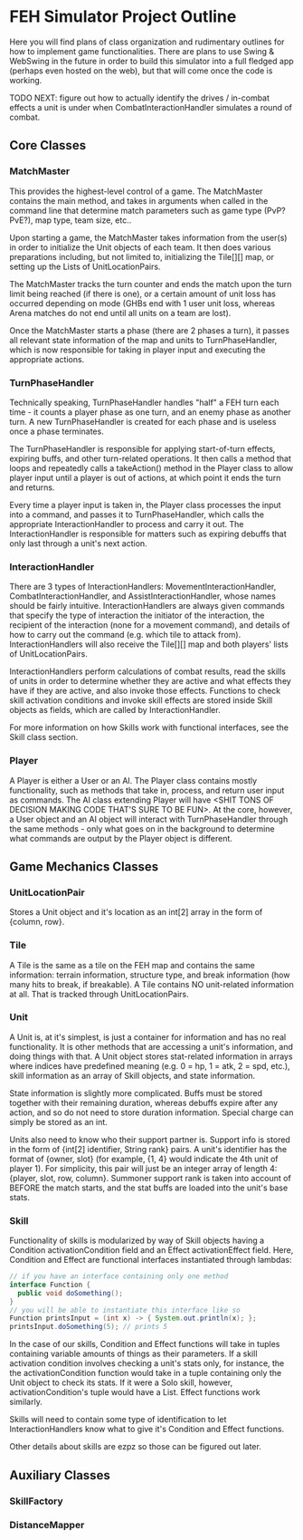 # FEH Simulator Project Outline

  Here you will find plans of class organization and rudimentary outlines for how to implement game functionalities. There are plans to use Swing & WebSwing in the future in order to build this simulator into a full fledged app (perhaps even hosted on the web), but that will come once the code is working.

  TODO NEXT: figure out how to actually identify the drives / in-combat effects a unit is under when CombatInteractionHandler simulates a round of combat.

## Core Classes

### MatchMaster
 
  This provides the highest-level control of a game. The MatchMaster contains the main method, and takes in arguments when called in the command line that determine match parameters such as game type (PvP? PvE?), map type, team size, etc..
    
  Upon starting a game, the MatchMaster takes information from the user(s) in order to initialize the Unit objects of each team. It then does various preparations including, but not limited to, initializing the Tile[][] map, or setting up the Lists of UnitLocationPairs.
    
  The MatchMaster tracks the turn counter and ends the match upon the turn limit being reached (if there is one), or a certain amount of unit loss has occurred depending on mode (GHBs end with 1 user unit loss, whereas Arena matches do not end until all units on a team are lost).
    
  Once the MatchMaster starts a phase (there are 2 phases a turn), it passes all relevant state information of the map and units to TurnPhaseHandler, which is now responsible for taking in player input and executing the appropriate actions.

### TurnPhaseHandler

  Technically speaking, TurnPhaseHandler handles "half" a FEH turn each time - it counts a player phase as one turn, and an enemy phase as another turn. A new TurnPhaseHandler is created for each phase and is useless once a phase terminates.

  The TurnPhaseHandler is responsible for applying start-of-turn effects, expiring buffs, and other turn-related operations. It then calls a method that loops and repeatedly calls a takeAction() method in the Player class to allow player input until a player is out of actions, at which point it ends the turn and returns.
    
  Every time a player input is taken in, the Player class processes the input into a command, and passes it to TurnPhaseHandler, which calls the appropriate InteractionHandler to process and carry it out. The InteractionHandler is responsible for matters such as expiring debuffs that only last through a unit's next action.

### InteractionHandler
  
  There are 3 types of InteractionHandlers: MovementInteractionHandler, CombatInteractionHandler, and AssistInteractionHandler, whose names should be fairly intuitive. InteractionHandlers are always given commands that specify the type of interaction the initiator of the interaction, the recipient of the interaction (none for a movement command), and details of how to carry out the command (e.g. which tile to attack from). InteractionHandlers will also receive the Tile\[]\[] map and both players' lists of UnitLocationPairs.
    
  InteractionHandlers perform calculations of combat results, read the skills of units in order to determine whether they are active and what effects they have if they are active, and also invoke those effects. Functions to check skill activation conditions and invoke skill effects are stored inside Skill objects as fields, which are called by InteractionHandler.
    
  For more information on how Skills work with functional interfaces, see the Skill class section.
  
### Player
  
  A Player is either a User or an AI. The Player class contains mostly functionality, such as methods that take in, process, and return user input as commands. The AI class extending Player will have <SHIT TONS OF DECISION MAKING CODE THAT'S SURE TO BE FUN>. At the core, however, a User object and an AI object will interact with TurnPhaseHandler through the same methods - only what goes on in the background to determine what commands are output by the Player object is different.
    

## Game Mechanics Classes

### UnitLocationPair
  
  Stores a Unit object and it's location as an int[2] array in the form of {column, row}.
  
### Tile
  
  A Tile is the same as a tile on the FEH map and contains the same information: terrain information, structure type, and break information (how many hits to break, if breakable). A Tile contains NO unit-related information at all. That is tracked through UnitLocationPairs.
  
### Unit
  
  A Unit is, at it's simplest, is just a container for information and has no real functionality. It is other methods that are accessing a unit's information, and doing things with that. A Unit object stores stat-related information in arrays where indices have predefined meaning (e.g. 0 = hp, 1 = atk, 2 = spd, etc.), skill information as an array of Skill objects, and state information.

  State information is slightly more complicated. Buffs must be stored together with their remaining duration, whereas debuffs expire after any action, and so do not need to store duration information. Special charge can simply be stored as an int.

  Units also need to know who their support partner is. Support info is stored in the form of {int[2] identifier, String rank} pairs. A unit's identifier has the format of {owner, slot} (for example, {1, 4} would indicate the 4th unit of player 1). For simplicity, this pair will just be an integer array of length 4: {player, slot, row, column}. Summoner support rank is taken into account of BEFORE the match starts, and the stat buffs are loaded into the unit's base stats.
  
### Skill

  Functionality of skills is modularized by way of Skill objects having a Condition activationCondition field and an Effect activationEffect field.
  Here, Condition and Effect are functional interfaces instantiated through lambdas:
  
  ```Java
  // if you have an interface containing only one method
  interface Function {
    public void doSomething();
  }
  // you will be able to instantiate this interface like so
  Function printsInput = (int x) -> { System.out.println(x); };
  printsInput.doSomething(5); // prints 5
  ```
  
  In the case of our skills, Condition and Effect functions will take in tuples containing variable amounts of things as their parameters. If a skill activation condition involves checking a unit's stats only, for instance, the the activationCondition function would take in a tuple containing only the Unit object to check its stats. If it were a Solo skill, however, activationCondition's tuple would have a List<UnitLocationPair>. Effect functions work similarly.

  Skills will need to contain some type of identification to let InteractionHandlers know what to give it's Condition and Effect functions.
  
  Other details about skills are ezpz so those can be figured out later.

## Auxiliary Classes
  
### SkillFactory
  
### DistanceMapper
